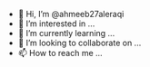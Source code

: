 

- 👋 Hi, I’m @ahmeeb27aleraqi
- 👀 I’m interested in ...
- 🌱 I’m currently learning ...
- 💞️ I’m looking to collaborate on ...
- 📫 How to reach me ...

<!---
ahmeeb27aleraqi/ahmeeb27aleraqi is a ✨ special ✨ repository because its `README.md` (this file) appears on your GitHub profile.
You can click the Preview link to take a look at your changes.
--->
